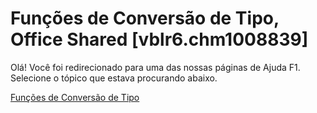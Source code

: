 
# Funções de Conversão de Tipo, Office Shared [vblr6.chm1008839]

Olá! Você foi redirecionado para uma das nossas páginas de Ajuda F1. Selecione o tópico que estava procurando abaixo.

[Funções de Conversão de Tipo](http://msdn.microsoft.com/library/fd602e34-9de2-1e8b-46fe-6a2873d6a785%28Office.15%29.aspx)
